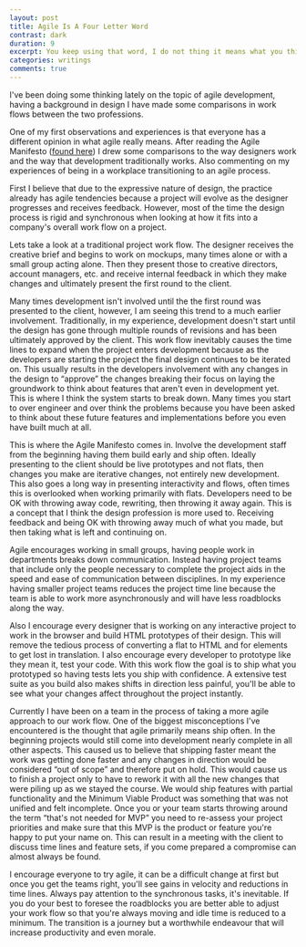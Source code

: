 ```yaml
---
layout: post
title: Agile Is A Four Letter Word
contrast: dark
duration: 9
excerpt: You keep using that word, I do not thing it means what you think it means.
categories: writings
comments: true
---
```


I've been doing some thinking lately on the topic of agile development, having a background in design I have made some comparisons in work flows between the two professions.

One of my first observations and experiences is that everyone has a different opinion in what agile really means. After reading the Agile Manifesto ([found here](http://agilemanifesto.org/principles.html)) I drew some comparisons to the way designers work and the way that development traditionally works. Also commenting on my experiences of being in a workplace transitioning to an agile process.

First I believe that due to the expressive nature of design, the practice already has agile tendencies because a project will evolve as the designer progresses and receives feedback. However, most of the time the design process is rigid and synchronous when looking at how it fits into a company's overall work flow on a project.

Lets take a look at a traditional project work flow. The designer receives the creative brief and begins to work on mockups, many times alone or with a small group acting alone. Then they present those to creative directors, account managers, etc. and receive internal feedback in which they make changes and ultimately present the first round to the client.

Many times development isn't involved until the the first round was presented to the client, however, I am seeing this trend to a much earlier involvement.
Traditionally, in my experience, development doesn't start until the design has gone through multiple rounds of revisions and has been ultimately approved by the client. This work flow inevitably causes the time lines to expand when the project enters development because as the developers are starting the project the final design continues to be iterated on. This usually results in the developers involvement with any changes in the design to “approve” the changes breaking their focus on laying the groundwork to think about features that aren't even in development yet. This is where I think the system starts to break down. Many times you start to over engineer and over think the problems because you have been asked to think about these future features and implementations before you even have built much at all.

This is where the Agile Manifesto comes in. Involve the development staff from the beginning having them build early and ship often. Ideally presenting to the client should be live prototypes and not flats, then changes you make are iterative changes, not entirely new development. This also goes a long way in presenting interactivity and flows, often times this is overlooked when working primarily with flats. Developers need to be OK with throwing away code, rewriting, then throwing it away again. This is a concept that I think the design profession is more used to. Receiving feedback and being OK with throwing away much of what you made, but then taking what is left and continuing on.

Agile encourages working in small groups, having people work in departments breaks down communication. Instead having project teams that include only the people necessary to complete the project aids in the speed and ease of communication between disciplines. In my experience having smaller project teams reduces the project time line because the team is able to work more asynchronously and will have less roadblocks along the way.

Also I encourage every designer that is working on any interactive project to work in the browser and build HTML prototypes of their design. This will remove the tedious process of converting a flat to HTML and for elements to get lost in translation. I also encourage every developer to prototype like they mean it, test your code. With this work flow the goal is to ship what you prototyped so having tests lets you ship with confidence. A extensive test suite as you build also makes shifts in direction less painful, you'll be able to see what your changes affect throughout the project instantly.

Currently I have been on a team in the process of taking a more agile approach to our work flow. One of the biggest misconceptions I've encountered is the thought that agile primarily means ship often. In the beginning projects would still come into development nearly complete in all other aspects. This caused us to believe that shipping faster meant the work was getting done faster and any changes in direction would be considered “out of scope” and therefore put on hold. This would cause us to finish a project only to have to rework it with all the new changes that were piling up as we stayed the course. We would ship features with partial functionality and the Minimum Viable Product was something that was not unified and felt incomplete. Once you or your team starts throwing around the term “that's not needed for MVP” you need to re-assess your project priorities and make sure that this MVP is the product or feature you're happy to put your name on. This can result in a meeting with the client to discuss time lines and feature sets, if you come prepared a compromise can almost always be found.

I encourage everyone to try agile, it can be a difficult change at first but once you get the teams right, you'll see gains in velocity and reductions in time lines. Always pay attention to the synchronous tasks, it's inevitable. If you do your best to foresee the roadblocks you are better able to adjust your work flow so that you're always moving and idle time is reduced to a minimum.
The transition is a journey but a worthwhile endeavour that will increase productivity and even morale.
